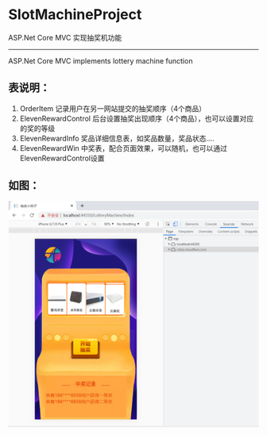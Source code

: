 # SlotMachineProject
ASP.Net Core MVC 实现抽奖机功能

---------------------

ASP.Net Core MVC implements lottery machine function

## 表说明：
1. OrderItem 记录用户在另一网站提交的抽奖顺序（4个商品）
2. ElevenRewardControl 后台设置抽奖出现顺序（4个商品），也可以设置对应的奖的等级
3. ElevenRewardInfo 奖品详细信息表，如奖品数量，奖品状态....
4. ElevenRewardWin 中奖表，配合页面效果，可以随机，也可以通过ElevenRewardControl设置

## 如图：
![image](https://raw.githubusercontent.com/WuLex/UsefulPicture/main/screenshots/slotmachine.png)
